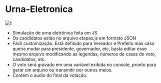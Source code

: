 # Urna-Eletronica

![t](https://user-images.githubusercontent.com/61060100/101119040-380ce580-35c9-11eb-929c-0f090a87db76.png)

- Simulação de urna eletrônica feita em JS
- Os candidatos estão no arquivo etapas.js em formato JSON
- Fácil customização. Está definido para Vereador e Prefeito mas caso queira mudar para presidente, governador, etc, basta editar esse mesmo arquivo modificando 
as legendas, números de casas do voto, candidatos, etc.
- O voto será gravado em uma variável exibida no console, pronto para gerar um arquivo ou transmitir por outros meios.
- Contém o audio do final da votação.
